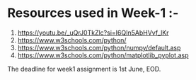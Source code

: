 
# Resources used in Week-1 :-
1. https://youtu.be/_uQrJ0TkZlc?si=I6QIn5AbHVvf_lKr
2. https://www.w3schools.com/python/
3. https://www.w3schools.com/python/numpy/default.asp
4. https://www.w3schools.com/python/matplotlib_pyplot.asp
   
The deadline for week1 assignment is 1st June, EOD.
